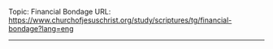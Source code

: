 Topic: Financial Bondage
URL: https://www.churchofjesuschrist.org/study/scriptures/tg/financial-bondage?lang=eng

---

